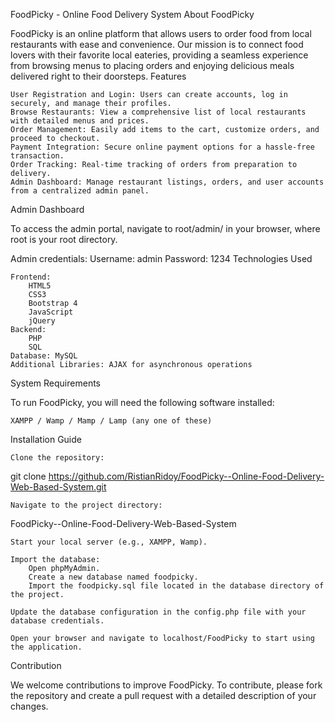 FoodPicky - Online Food Delivery System
About FoodPicky

FoodPicky is an online platform that allows users to order food from local restaurants with ease and convenience. Our mission is to connect food lovers with their favorite local eateries, providing a seamless experience from browsing menus to placing orders and enjoying delicious meals delivered right to their doorsteps.
Features

    User Registration and Login: Users can create accounts, log in securely, and manage their profiles.
    Browse Restaurants: View a comprehensive list of local restaurants with detailed menus and prices.
    Order Management: Easily add items to the cart, customize orders, and proceed to checkout.
    Payment Integration: Secure online payment options for a hassle-free transaction.
    Order Tracking: Real-time tracking of orders from preparation to delivery.
    Admin Dashboard: Manage restaurant listings, orders, and user accounts from a centralized admin panel.

Admin Dashboard

To access the admin portal, navigate to root/admin/ in your browser, where root is your root directory.

Admin credentials:
Username: admin
Password: 1234
Technologies Used

    Frontend:
        HTML5
        CSS3
        Bootstrap 4
        JavaScript
        jQuery
    Backend:
        PHP
        SQL
    Database: MySQL
    Additional Libraries: AJAX for asynchronous operations

System Requirements

To run FoodPicky, you will need the following software installed:

    XAMPP / Wamp / Mamp / Lamp (any one of these)

Installation Guide

    Clone the repository:

git clone https://github.com/RistianRidoy/FoodPicky--Online-Food-Delivery-Web-Based-System.git

    Navigate to the project directory: 
FoodPicky--Online-Food-Delivery-Web-Based-System

    Start your local server (e.g., XAMPP, Wamp).

    Import the database:
        Open phpMyAdmin.
        Create a new database named foodpicky.
        Import the foodpicky.sql file located in the database directory of the project.

    Update the database configuration in the config.php file with your database credentials.

    Open your browser and navigate to localhost/FoodPicky to start using the application.

Contribution

We welcome contributions to improve FoodPicky. To contribute, please fork the repository and create a pull request with a detailed description of your changes.
